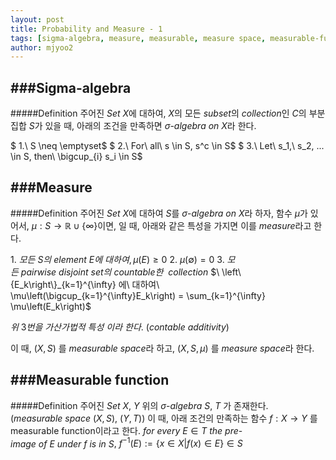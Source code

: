 ```yaml
---
layout: post
title: Probability and Measure - 1
tags: [sigma-algebra, measure, measurable, measure space, measurable-function]
author: mjyoo2
---
```


###Sigma-algebra
---
#####Definition
주어진 $Set\ X$에 대하여, $X$의 모든 $subset$의 $collection$인 $C$의 부분집합 $S$가 있을 때, 아래의 조건을 만족하면 $\sigma\text{-}algebra\ on\ X$라 한다.

$ 1.\ S \neq \emptyset$
$ 2.\ For\ all\ s \in S, s^c \in S$
$ 3.\ Let\ s_1,\ s_2, ... \in S, then\ \bigcup_{i} s_i \in S$

###Measure
---
#####Definition
주어진 $Set\ X$에 대하여 $S$를 $\sigma\text{-}algebra\ on\ X$라 하자, 함수 $\mu$가 있어서, $\mu : S \to \mathbb{R} \cup \left\{\infty\right\}$이면, 일 때, 아래와 같은 특성을 가지면 이를 $measure$라고 한다.

$1.\ 모든\ S의\ element\ E에\ 대하여, \mu\left(E\right)\geq 0$
$2.\ \mu\left(\emptyset\right) = 0$
$3.\ 모든\ pairwise\ disjoint\ set의\ countable한$ $\ collection$ $\  \left\{E_k\right\}_{k=1}^{\infty} 에\ 대하여\ \mu\left(\bigcup_{k=1}^{\infty}E_k\right) = \sum_{k=1}^{\infty} \mu\left(E_k\right)$

$위\ 3번을\ 가산가법적\ 특성\ 이라\ 한다.\ (contable\ additivity)$

이 때, $\left(X, S\right)$ 를 $measurable\ space$라 하고, $\left(X, S, \mu\right)$ 를 $measure\ space$라 한다.

###Measurable function
---
#####Definition
주어진 $Set\ X,\ Y$ 위의 $\sigma\text{-}algebra\ S,\ T$ 가 존재한다. ($measurable\ space\ (X, S),\ (Y, T)$) 이 때, 아래 조건의 만족하는 함수 $f: X \to Y$ 를 measurable function이라고 한다.
$for\ every\ E\in T\ the\ pre\text{-}image\ of\ E\ under\ f\ is\ in\ S$$,\ f^{-1}\left(E\right):= \left\{x \in X|f\left(x\right)\in E\right\} \in S$